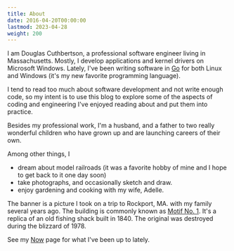 ```yaml
---
title: About
date: 2016-04-20T00:00:00
lastmod: 2023-04-28
weight: 200
---
```


I am Douglas Cuthbertson, a professional software engineer living in Massachusetts. Mostly, I develop applications and kernel drivers on Microsoft Windows. Lately, I've been writing software in [Go](https://golang.org/) for both Linux and Windows (it's my new favorite programming language).

<!--more-->

I tend to read too much about software development and not write enough code, so my intent is to use this blog to explore some of the aspects of coding and engineering I've enjoyed reading about and put them into practice.

Besides my professional work, I'm a husband, and a father to two really wonderful children who have grown up and are launching careers of their own.

Among other things, I

- dream about model railroads (it was a favorite hobby of mine and I hope to get back to it one day soon)
- take photographs, and occasionally sketch and draw.
- enjoy gardening and cooking with my wife, Adelle.

The banner is a picture I took on a trip to Rockport, MA. with my family several years ago. The building is commonly known as [Motif No. 1](https://en.wikipedia.org/wiki/Motif_Number_1). It's a replica of an old fishing shack built in 1840. The original was destroyed during the blizzard of 1978.

See my [Now](/now/) page for what I've been up to lately.

